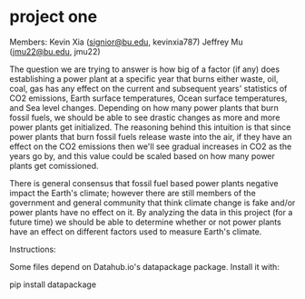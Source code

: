 # project one
Members: 
  Kevin Xia (signior@bu.edu, kevinxia787)
  Jeffrey Mu (jmu22@bu.edu, jmu22)

The question we are trying to answer is how big of a factor (if any) does establishing a power plant at a specific year that burns either waste, oil, coal, gas has any effect on the current and subsequent years' statistics of CO2 emissions, Earth surface temperatures, Ocean surface temperatures, and Sea level changes. Depending on how many power plants that burn fossil fuels, we should be able to see drastic changes as more and more power plants get initialized. The reasoning behind this intuition is that since power plants that burn fossil fuels release waste into the air, if they have an effect on the CO2 emissions then we'll see gradual increases in CO2 as the years go by, and this value could be scaled based on how many power plants get comissioned. 

There is general consensus that fossil fuel based power plants negative impact the Earth's climate; however there are still members of the government and general community that think climate change is fake and/or power plants have no effect on it. By analyzing the data in this project (for a future time) we should be able to determine whether or not power plants have an effect on different factors used to measure Earth's climate.




Instructions:

Some files depend on Datahub.io's datapackage package. Install it with:

  pip install datapackage


  